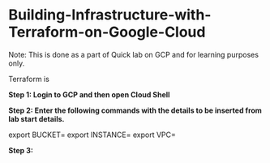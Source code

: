 # Building-Infrastructure-with-Terraform-on-Google-Cloud
Note: This is done as a part of Quick lab on GCP and for learning purposes only.

Terraform is 

**Step 1: Login to GCP and then open Cloud Shell**

**Step 2: Enter the following commands with the details to be inserted from lab start details.**

export BUCKET=
export INSTANCE=
export VPC=

**Step 3:**





